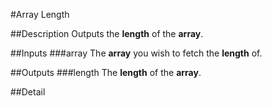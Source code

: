 #Array Length

##Description
Outputs the **length** of the **array**.

##Inputs
###array
The **array** you wish to fetch the **length** of.

##Outputs
###length
The **length** of the **array**.

##Detail

